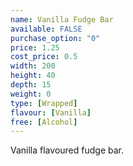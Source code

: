 ```yaml
---
name: Vanilla Fudge Bar
available: FALSE
purchase_option: "0"
price: 1.25
cost_price: 0.5
width: 200
height: 40
depth: 15
weight: 0
type: [Wrapped]
flavour: [Vanilla]
free: [Alcohol]
---
```

Vanilla flavoured fudge bar.